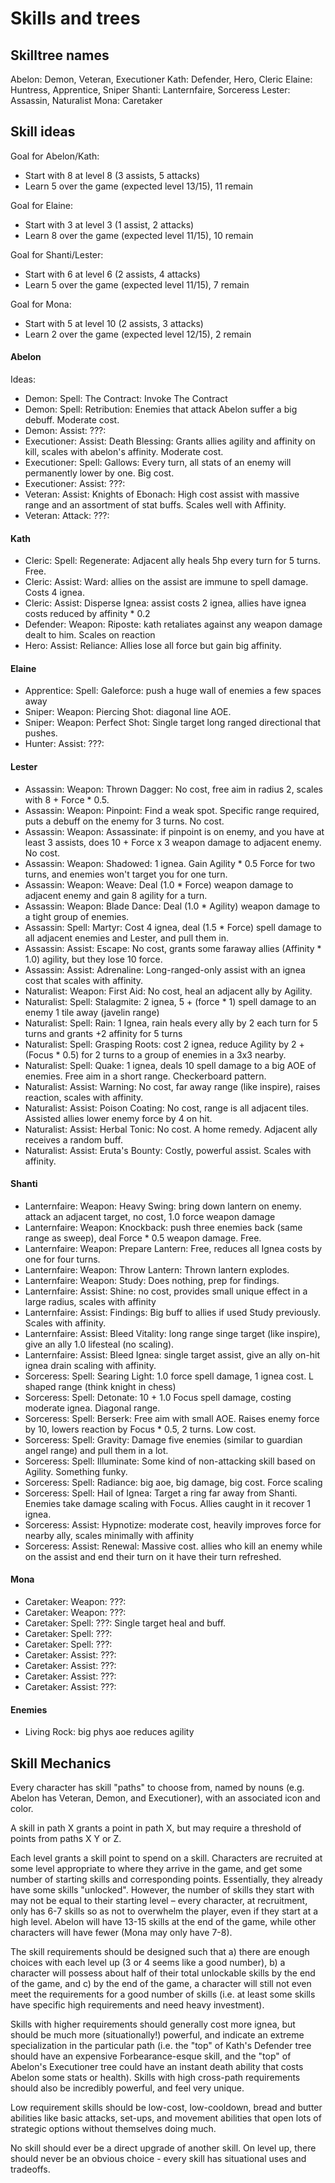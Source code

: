 # Skills and trees

## Skilltree names

Abelon: Demon, Veteran, Executioner
Kath:   Defender, Hero, Cleric
Elaine: Huntress, Apprentice, Sniper
Shanti: Lanternfaire, Sorceress
Lester: Assassin, Naturalist
Mona:   Caretaker

## Skill ideas

Goal for Abelon/Kath:
- Start with 8 at level 8 (3 assists, 5 attacks)
- Learn 5 over the game (expected level 13/15), 11 remain

Goal for Elaine:
- Start with 3 at level 3 (1 assist, 2 attacks)
- Learn 8 over the game (expected level 11/15), 10 remain

Goal for Shanti/Lester:
- Start with 6 at level 6 (2 assists, 4 attacks)
- Learn 5 over the game (expected level 11/15), 7 remain

Goal for Mona:
- Start with 5 at level 10 (2 assists, 3 attacks)
- Learn 2 over the game (expected level 12/15), 2 remain

#### Abelon

Ideas:
- Demon: Spell: The Contract: Invoke The Contract
- Demon: Spell: Retribution: Enemies that attack Abelon suffer a big debuff. Moderate cost.
- Demon: Assist: ???:
- Executioner: Assist: Death Blessing: Grants allies agility and affinity on kill, scales with abelon's affinity. Moderate cost.
- Executioner: Spell: Gallows: Every turn, all stats of an enemy will permanently lower by one. Big cost.
- Executioner: Assist: ???:
- Veteran: Assist: Knights of Ebonach: High cost assist with massive range and an assortment of stat buffs. Scales well with Affinity.
- Veteran: Attack: ???:

#### Kath

- Cleric: Spell: Regenerate: Adjacent ally heals 5hp every turn for 5 turns. Free.
- Cleric: Assist: Ward: allies on the assist are immune to spell damage. Costs 4 ignea.
- Cleric: Assist: Disperse Ignea: assist costs 2 ignea, allies have ignea costs reduced by affinity * 0.2
- Defender: Weapon: Riposte: kath retaliates against any weapon damage dealt to him. Scales on reaction
- Hero: Assist: Reliance: Allies lose all force but gain big affinity.

#### Elaine

- Apprentice: Spell: Galeforce: push a huge wall of enemies a few spaces away
- Sniper: Weapon: Piercing Shot: diagonal line AOE.
- Sniper: Weapon: Perfect Shot: Single target long ranged directional that pushes.
- Hunter: Assist: ???:

#### Lester

- Assassin: Weapon: Thrown Dagger: No cost, free aim in radius 2, scales with 8 + Force * 0.5.
- Assassin: Weapon: Pinpoint: Find a weak spot. Specific range required, puts a debuff on the enemy for 3 turns. No cost.
- Assassin: Weapon: Assassinate: if pinpoint is on enemy, and you have at least 3 assists, does 10 + Force x 3 weapon damage to adjacent enemy. No cost.
- Assassin: Weapon: Shadowed: 1 ignea. Gain Agility * 0.5 Force for two turns, and enemies won't target you for one turn.
- Assassin: Weapon: Weave: Deal (1.0 * Force) weapon damage to adjacent enemy and gain 8 agility for a turn.
- Assassin: Weapon: Blade Dance: Deal (1.0 * Agility) weapon damage to a tight group of enemies.
- Assassin: Spell: Martyr: Cost 4 ignea, deal (1.5 * Force) spell damage to all adjacent enemies and Lester, and pull them in.
- Assassin: Assist: Escape: No cost, grants some faraway allies (Affinity * 1.0) agility, but they lose 10 force.
- Assassin: Assist: Adrenaline: Long-ranged-only assist with an ignea cost that scales with affinity.
- Naturalist: Weapon: First Aid: No cost, heal an adjacent ally by Agility.
- Naturalist: Spell: Stalagmite: 2 ignea, 5 + (force * 1) spell damage to an enemy 1 tile away (javelin range)
- Naturalist: Spell: Rain: 1 Ignea, rain heals every ally by 2 each turn for 5 turns and grants +2 affinity for 5 turns
- Naturalist: Spell: Grasping Roots: cost 2 ignea, reduce Agility by 2 + (Focus * 0.5) for 2 turns to a group of enemies in a 3x3 nearby.
- Naturalist: Spell: Quake: 1 ignea, deals 10 spell damage to a big AOE of enemies. Free aim in a short range. Checkerboard pattern.
- Naturalist: Assist: Warning: No cost, far away range (like inspire), raises reaction, scales with affinity.
- Naturalist: Assist: Poison Coating: No cost, range is all adjacent tiles. Assisted allies lower enemy force by 4 on hit.
- Naturalist: Assist: Herbal Tonic: No cost. A home remedy. Adjacent ally receives a random buff.
- Naturalist: Assist: Eruta's Bounty: Costly, powerful assist. Scales with affinity.

#### Shanti

- Lanternfaire: Weapon: Heavy Swing: bring down lantern on enemy. attack an adjacent target, no cost, 1.0 force weapon damage
- Lanternfaire: Weapon: Knockback: push three enemies back (same range as sweep), deal Force * 0.5 weapon damage. Free.
- Lanternfaire: Weapon: Prepare Lantern: Free, reduces all Ignea costs by one for four turns.
- Lanternfaire: Weapon: Throw Lantern: Thrown lantern explodes.
- Lanternfaire: Weapon: Study: Does nothing, prep for findings.
- Lanternfaire: Assist: Shine: no cost, provides small unique effect in a large radius, scales with affinity
- Lanternfaire: Assist: Findings: Big buff to allies if used Study previously. Scales with affinity.
- Lanternfaire: Assist: Bleed Vitality: long range singe target (like inspire), give an ally 1.0 lifesteal (no scaling).
- Lanternfaire: Assist: Bleed Ignea: single target assist, give an ally on-hit ignea drain scaling with affinity.
- Sorceress: Spell: Searing Light: 1.0 force spell damage, 1 ignea cost. L shaped range (think knight in chess)
- Sorceress: Spell: Detonate: 10 + 1.0 Focus spell damage, costing moderate ignea. Diagonal range.
- Sorceress: Spell: Berserk: Free aim with small AOE. Raises enemy force by 10, lowers reaction by Focus * 0.5, 2 turns. Low cost.
- Sorceress: Spell: Gravity: Damage five enemies (similar to guardian angel range) and pull them in a lot.
- Sorceress: Spell: Illuminate: Some kind of non-attacking skill based on Agility. Something funky.
- Sorceress: Spell: Radiance: big aoe, big damage, big cost. Force scaling
- Sorceress: Spell: Hail of Ignea: Target a ring far away from Shanti. Enemies take damage scaling with Focus. Allies caught in it recover 1 ignea.
- Sorceress: Assist: Hypnotize: moderate cost, heavily improves force for nearby ally, scales minimally with affinity
- Sorceress: Assist: Renewal: Massive cost. allies who kill an enemy while on the assist and end their turn on it have their turn refreshed.

#### Mona

- Caretaker: Weapon: ???:
- Caretaker: Weapon: ???:
- Caretaker: Spell: ???: Single target heal and buff.
- Caretaker: Spell: ???:
- Caretaker: Spell: ???:
- Caretaker: Assist: ???:
- Caretaker: Assist: ???:
- Caretaker: Assist: ???:
- Caretaker: Assist: ???:

#### Enemies

- Living Rock: big phys aoe reduces agility

## Skill Mechanics

Every character has skill "paths" to choose from, named by nouns
(e.g. Abelon has Veteran, Demon, and Executioner), with an associated icon and
color.

A skill in path X grants a point in path X, but may require a threshold of
points from paths X Y or Z.

Each level grants a skill point to spend on a skill. Characters are recruited at some level appropriate to where they arrive in the game, and get some number of starting skills and corresponding points. Essentially, they already have some skills "unlocked". However, the number of skills they start with may not be equal to their starting level – every character, at recruitment, only has 6-7 skills so as not to overwhelm the player, even if they start at a high level. Abelon will have 13-15 skills at the end of the game, while other characters will have fewer (Mona may only have 7-8).

The skill requirements should be designed such that a) there are enough choices
with each level up (3 or 4 seems like a good number), b) a character will
possess about half of their total unlockable skills by the end of the game,
and c) by the end of the game, a character will still not even meet the
requirements for a good number of skills (i.e. at least some skills have
specific high requirements and need heavy investment).

Skills with higher requirements should generally cost more ignea, but should be
much more (situationally!) powerful, and indicate an extreme specialization in
the particular path (i.e. the "top" of Kath's Defender tree should have an
expensive Forbearance-esque skill, and the "top" of Abelon's Executioner tree
could have an instant death ability that costs Abelon some stats or health).
Skills with high cross-path requirements should also be incredibly powerful,
and feel very unique.

Low requirement skills should be low-cost, low-cooldown, bread and butter
abilities like basic attacks, set-ups, and movement abilities that open lots of
strategic options without themselves doing much.

No skill should ever be a direct upgrade of another skill. On level up, there
should never be an obvious choice - every skill has situational uses and
tradeoffs.
